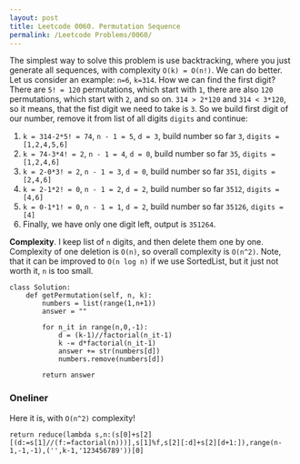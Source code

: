 ```yaml
---
layout: post
title: Leetcode 0060. Permutation Sequence
permalink: /Leetcode Problems/0060/
---
```


The simplest way to solve this problem is use backtracking, where you just generate all sequences, with complexity `O(k) = O(n!)`. We can do better. Let us consider an example: `n=6`, `k=314`. How we can find the first digit? There are `5! = 120` permutations, which start with `1`, there are also `120` permutations, which start with `2`, and so on. `314 > 2*120` and `314 < 3*120`, so it means, that the fist digit we need to take is `3`. So we build first digit of our number, remove it from list of all digits `digits` and continue:

1. `k = 314-2*5! = 74`, `n - 1 = 5`, `d = 3`, build number so far `3`, `digits = [1,2,4,5,6]`
2. `k = 74-3*4! = 2`, `n - 1 = 4`, `d = 0`, build number so far `35`, `digits = [1,2,4,6]`
3. `k = 2-0*3! = 2`, `n - 1 = 3`, `d = 0`, build number so far `351`, `digits = [2,4,6]`
4. `k = 2-1*2! = 0`, `n - 1 = 2`, `d = 2`, build number so far `3512`, `digits = [4,6]`
5. `k = 0-1*1! = 0`, `n - 1 = 1`, `d = 2`, build number so far `35126`, `digits = [4]`
6. Finally, we have only one digit left, output is `351264`.

**Complexity**. I keep list of `n` digits, and then delete them one by one. Complexity of one deletion is `O(n)`, so overall complexity is `O(n^2)`. Note, that it can be improved to `O(n log n)` if we use SortedList, but it just not worth it, `n` is too small.

```
class Solution:
    def getPermutation(self, n, k):
        numbers = list(range(1,n+1))
        answer = ""
        
        for n_it in range(n,0,-1):
            d = (k-1)//factorial(n_it-1)
            k -= d*factorial(n_it-1)
            answer += str(numbers[d])
            numbers.remove(numbers[d])
                   
        return answer
```

### Oneliner
Here it is, with `O(n^2)` complexity!

```
return reduce(lambda s,n:(s[0]+s[2][(d:=s[1]//(f:=factorial(n)))],s[1]%f,s[2][:d]+s[2][d+1:]),range(n-1,-1,-1),('',k-1,'123456789'))[0]
```